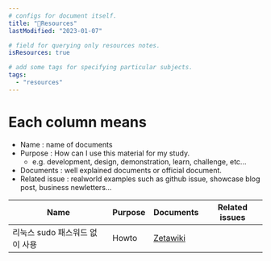 ```yaml
---
# configs for document itself.
title: "🚚Resources"
lastModified: "2023-01-07"

# field for querying only resources notes.
isResources: true

# add some tags for specifying particular subjects.
tags:
  - "resources"
---
```

# Each column means
- Name : name of documents
- Purpose : How can I use this material for my study.
	- e.g. development, design, demonstration, learn, challenge, etc...
- Documents : well explained documents or official document.
- Related issue : realworld examples such as github issue, showcase blog post, business newletters...

| Name                           | Purpose | Documents | Related issues |
| ------------------------------ | ------- | --------- | -------------- |
| 리눅스 sudo 패스워드 없이 사용 | Howto   | [Zetawiki](https://zetawiki.com/wiki/%EB%A6%AC%EB%88%85%EC%8A%A4_sudo_%ED%8C%A8%EC%8A%A4%EC%9B%8C%EB%93%9C_%EC%97%86%EC%9D%B4_%EC%82%AC%EC%9A%A9)          |                |
